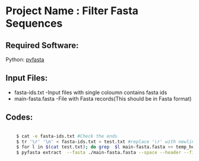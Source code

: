 Project Name : Filter Fasta Sequences
=====================================

Required Software:
------------------

Python: [pyfasta](https://pypi.python.org/packages/source/p/pyfasta/pyfasta-0.5.2.tar.gz)

Input Files:
------------
- fasta-ids.txt -Input files with single coloumn contains fasta ids
- main-fasta.fasta -File with Fasta records(This should be in Fasta format)

Codes:
------

```bash

    $ cat -e fasta-ids.txt #Check the ends
    $ tr '\r' '\n' < fasta-ids.txt > test.txt #replace '\r' with newline character
    $ for l in $(cat test.txt); do grep  $l main-fasta.fasta >> temp_header.txt; done
    $ pyfasta extract  --fasta ./main-fasta.fasta --space --header --file temp_header.txt > filtered_seq.fasta
```
